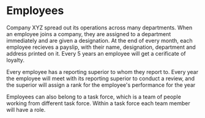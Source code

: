 # Employees

Company XYZ spread out its operations across many departments. When an employee joins a company, they are assigned to a department immediately and are given a designation. 
At the end of every month, each employee recieves a payslip, with their name, designation, department and address printed on it. Every 5 years an employee will get a cerificate of 
loyalty.

Every employee has a reporting superior to whom they report to. Every year the employee will meet with its reporting superior to conduct a review, and the superior will assign a
rank for the employee's performance for the year

Employees can also belong to a task force, which is a team of people working from different task force. Within a task force
each team member will have a role.
